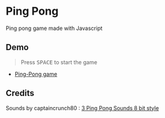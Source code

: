 
# Ping Pong

Ping pong game made with Javascript



## Demo
> Press <kbd>SPACE</kbd> to start the game
- [Ping-Pong game](https://ouss122.github.io/Ping-Pong/)
## Credits

Sounds by captaincrunch80 : [
3 Ping Pong Sounds 8 bit style
](https://opengameart.org/content/3-ping-pong-sounds-8-bit-style)
